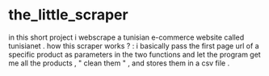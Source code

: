 # the_little_scraper
in this short project i webscrape a tunisian e-commerce website called tunisianet .
how this scraper works ? : i basically pass the first page url of a specific product as parameters in the two functions and let the program get me all the products , " clean them " , and stores them in a csv file .
